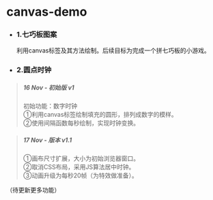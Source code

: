 # canvas-demo
- ### 1.七巧板图案
  利用canvas标签及其方法绘制。后续目标为完成一个拼七巧板的小游戏。
- ### 2.圆点时钟
> ##### 16 Nov - 初始版 v1
>初始功能：数字时钟<br/>
>①利用canvas标签绘制填充的圆形，排列成数字的模样。<br/>
>②使用间隔函数每秒绘制，实现时钟变换。

> ##### 17 Nov - 版本 v1.1
>①画布尺寸扩展，大小为初始浏览器窗口。<br/>
>②取消CSS布局，采用JS算法居中时钟。<br/>
>③动画升级为每秒20帧（为特效做准备）。

（待更新更多功能） 
